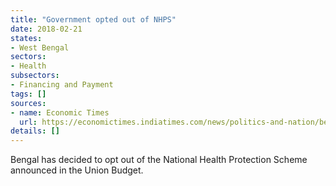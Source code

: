 ```yaml
---
title: "Government opted out of NHPS"
date: 2018-02-21
states:
- West Bengal
sectors:
- Health
subsectors:
- Financing and Payment
tags: []
sources:
- name: Economic Times
  url: https://economictimes.indiatimes.com/news/politics-and-nation/bengal-becomes-first-state-to-opt-out-of-modicare/articleshow/62911598.cms
details: []
---
```


Bengal has decided to opt out of the National Health Protection Scheme announced in the Union Budget.
